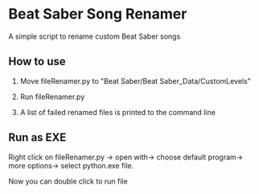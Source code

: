 # Beat Saber Song Renamer
A simple script to rename custom Beat Saber songs

## How to use
1. Move fileRenamer.py to "Beat Saber/Beat Saber_Data/CustomLevels"

2. Run fileRenamer.py

3. A list of failed renamed files is printed to the command line

## Run as EXE
Right click on fileRenamer.py -> open with-> choose default program-> more options-> select python.exe file.

Now you can double click to run file